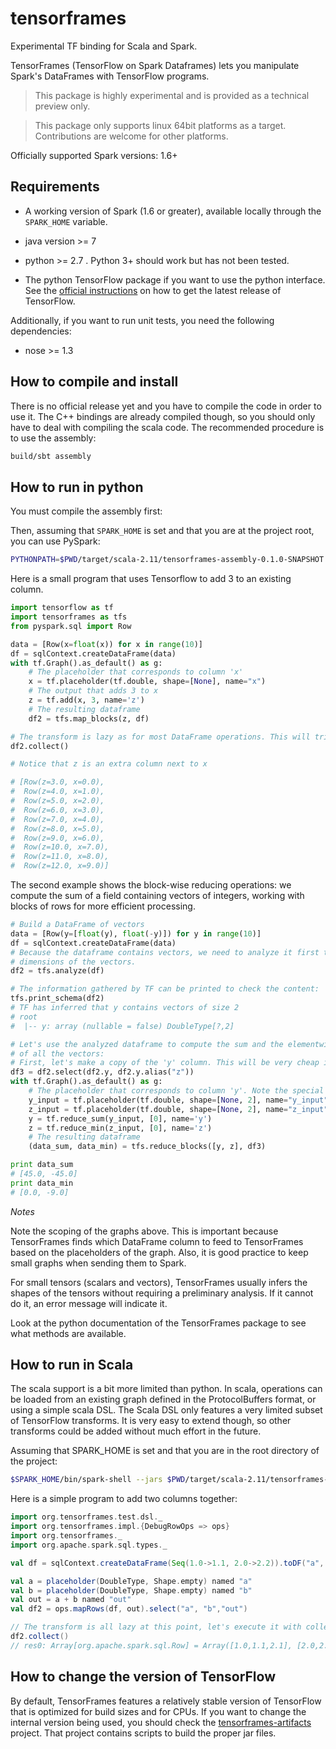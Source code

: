 # tensorframes

Experimental TF binding for Scala and Spark.

TensorFrames (TensorFlow on Spark Dataframes) lets you manipulate Spark's DataFrames with TensorFlow programs.

> This package is highly experimental and is provided as a technical preview only.


> This package only supports linux 64bit platforms as a target. Contributions are welcome for other platforms.

Officially supported Spark versions: 1.6+

## Requirements

 - A working version of Spark (1.6 or greater), available locally through the `SPARK_HOME` variable.

 - java version >= 7
 
 - python >= 2.7 . Python 3+ should work but has not been tested.
 
 - The python TensorFlow package if you want to use the python interface. See the 
 [official instructions](https://www.tensorflow.org/versions/r0.7/get_started/os_setup.html#download-and-setup)
  on how to get the latest release of TensorFlow.

Additionally, if you want to run unit tests, you need the following dependencies:

 - nose >= 1.3 


## How to compile and install

There is no official release yet and you have to compile the code in order to use it.
 The C++ bindings are already compiled though, so you should only have to deal with compiling
 the scala code. The recommended procedure is to use the assembly:

```bash
build/sbt assembly
```

## How to run in python

You must compile the assembly first:

Then, assuming that `SPARK_HOME` is set and that you are at the project root, 
you can use PySpark:

```bash
PYTHONPATH=$PWD/target/scala-2.11/tensorframes-assembly-0.1.0-SNAPSHOT.jar IPYTHON=1 $SPARK_HOME/bin/pyspark --jars $PWD/target/scala-2.11/tensorframes-assembly-0.1.0-SNAPSHOT.jar
```

Here is a small program that uses Tensorflow to add 3 to an existing column.

```python
import tensorflow as tf
import tensorframes as tfs
from pyspark.sql import Row

data = [Row(x=float(x)) for x in range(10)]
df = sqlContext.createDataFrame(data)
with tf.Graph().as_default() as g:
    # The placeholder that corresponds to column 'x'
    x = tf.placeholder(tf.double, shape=[None], name="x")
    # The output that adds 3 to x
    z = tf.add(x, 3, name='z')
    # The resulting dataframe
    df2 = tfs.map_blocks(z, df)

# The transform is lazy as for most DataFrame operations. This will trigger it:
df2.collect()

# Notice that z is an extra column next to x

# [Row(z=3.0, x=0.0),
#  Row(z=4.0, x=1.0),
#  Row(z=5.0, x=2.0),
#  Row(z=6.0, x=3.0),
#  Row(z=7.0, x=4.0),
#  Row(z=8.0, x=5.0),
#  Row(z=9.0, x=6.0),
#  Row(z=10.0, x=7.0),
#  Row(z=11.0, x=8.0),
#  Row(z=12.0, x=9.0)]
```

The second example shows the block-wise reducing operations: we compute the sum of a field containing 
vectors of integers, working with blocks of rows for more efficient processing.

```python
# Build a DataFrame of vectors
data = [Row(y=[float(y), float(-y)]) for y in range(10)]
df = sqlContext.createDataFrame(data)
# Because the dataframe contains vectors, we need to analyze it first to find the
# dimensions of the vectors.
df2 = tfs.analyze(df)

# The information gathered by TF can be printed to check the content:
tfs.print_schema(df2)
# TF has inferred that y contains vectors of size 2
# root
#  |-- y: array (nullable = false) DoubleType[?,2]

# Let's use the analyzed dataframe to compute the sum and the elementwise minimum 
# of all the vectors:
# First, let's make a copy of the 'y' column. This will be very cheap in Spark 2.0+
df3 = df2.select(df2.y, df2.y.alias("z"))
with tf.Graph().as_default() as g:
    # The placeholder that corresponds to column 'y'. Note the special name:
    y_input = tf.placeholder(tf.double, shape=[None, 2], name="y_input")
    z_input = tf.placeholder(tf.double, shape=[None, 2], name="z_input")
    y = tf.reduce_sum(y_input, [0], name='y')
    z = tf.reduce_min(z_input, [0], name='z')
    # The resulting dataframe
    (data_sum, data_min) = tfs.reduce_blocks([y, z], df3)

print data_sum
# [45.0, -45.0]
print data_min
# [0.0, -9.0]
```

*Notes*

Note the scoping of the graphs above. This is important because TensorFrames finds which 
DataFrame column to feed to TensorFrames based on the placeholders of the graph. Also, it is 
 good practice to keep small graphs when sending them to Spark.
 
For small tensors (scalars and vectors), TensorFrames usually infers the shapes of the 
tensors without requiring a preliminary analysis. If it cannot do it, an error message will 
indicate it.

Look at the python documentation of the TensorFrames package to see what methods are available.


## How to run in Scala

The scala support is a bit more limited than python. In scala, operations can be loaded from 
 an existing graph defined in the ProtocolBuffers format, or using a simple scala DSL. The
 Scala DSL only features a very limited subset of TensorFlow transforms. It is very easy to extend
 though, so other transforms could be added without much effort in the future.

Assuming that SPARK_HOME is set and that you are in the root directory of the project:

```bash
$SPARK_HOME/bin/spark-shell --jars $PWD/target/scala-2.11/tensorframes-assembly-0.1.0-SNAPSHOT.jar
```

Here is a simple program to add two columns together:

```scala
import org.tensorframes.test.dsl._
import org.tensorframes.impl.{DebugRowOps => ops}
import org.tensorframes._
import org.apache.spark.sql.types._

val df = sqlContext.createDataFrame(Seq(1.0->1.1, 2.0->2.2)).toDF("a", "b")

val a = placeholder(DoubleType, Shape.empty) named "a"
val b = placeholder(DoubleType, Shape.empty) named "b"
val out = a + b named "out"
val df2 = ops.mapRows(df, out).select("a", "b","out")

// The transform is all lazy at this point, let's execute it with collect:
df2.collect()
// res0: Array[org.apache.spark.sql.Row] = Array([1.0,1.1,2.1], [2.0,2.2,4.2])   
```

## How to change the version of TensorFlow

By default, TensorFrames features a relatively stable version of TensorFlow that is optimized 
for build sizes and for CPUs. If you want to change the internal version being used, you should
check the [tensorframes-artifacts](https://github.com/tjhunter/tensorframes-artifacts) project. 
That project contains scripts to build the proper jar files. 
